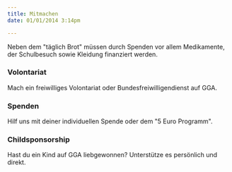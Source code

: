 ```yaml
---
title: Mitmachen
date: 01/01/2014 3:14pm

---
```


Neben dem "täglich Brot" müssen durch Spenden vor allem Medikamente, der Schulbesuch sowie Kleidung finanziert werden.

### Volontariat

Mach ein freiwilliges Volontariat oder Bundesfreiwilligendienst auf GGA.

### Spenden

Hilf uns mit deiner individuellen Spende oder dem "5 Euro Programm".

### Childsponsorship

Hast du ein Kind auf GGA liebgewonnen? Unterstütze es persönlich und direkt.